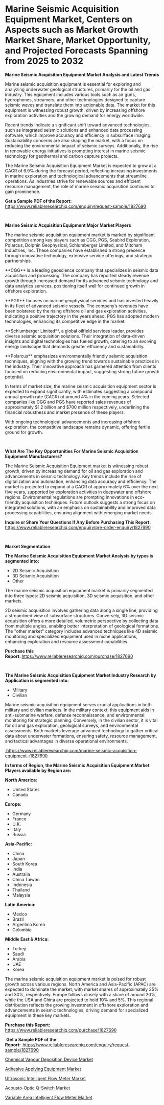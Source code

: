 <p><h1>Marine Seismic Acquisition Equipment Market, Centers on Aspects such as Market Growth Market Share, Market Opportunity, and Projected Forecasts Spanning from 2025 to 2032</h1></p><p><strong>Marine Seismic Acquisition Equipment Market Analysis and Latest Trends</strong></p>
<p><p>Marine seismic acquisition equipment is essential for exploring and analyzing underwater geological structures, primarily for the oil and gas industry. This equipment includes various tools such as air guns, hydrophones, streamers, and other technologies designed to capture seismic waves and translate them into actionable data. The market for this equipment is witnessing robust growth, driven by increasing offshore exploration activities and the growing demand for energy worldwide.</p><p>Recent trends indicate a significant shift toward advanced technologies, such as integrated seismic solutions and enhanced data processing software, which improve accuracy and efficiency in subsurface imaging. Sustainability concerns are also shaping the market, with a focus on reducing the environmental impact of seismic surveys. Additionally, the rise in renewable energy initiatives is prompting interest in marine seismic technology for geothermal and carbon capture projects.</p><p>The Marine Seismic Acquisition Equipment Market is expected to grow at a CAGR of 6.9% during the forecast period, reflecting increasing investments in marine exploration and technological advancements that streamline operations. As industries strive for renewable sources and efficient resource management, the role of marine seismic acquisition continues to gain prominence.</p></p>
<p><strong>Get a Sample PDF of the Report:&nbsp;</strong> <a href="https://www.reliableresearchiq.com/enquiry/request-sample/1827690?utm_campaign=1102&utm_medium=2&utm_source=Github&utm_content=ia&utm_term=12042025&utm_id=marine-seismic-acquisition-equipment">https://www.reliableresearchiq.com/enquiry/request-sample/1827690</a></p>
<p>&nbsp;</p>
<p><strong>Marine Seismic Acquisition Equipment Major Market Players</strong></p>
<p><p>The marine seismic acquisition equipment market is marked by significant competition among key players such as CGG, PGS, Seabird Exploration, Polarcus, Dolphin Geophysical, Schlumberger Limited, and Mitcham Industries, Inc. These companies have established a strong presence through innovative technology, extensive service offerings, and strategic partnerships.</p><p>**CGG** is a leading geoscience company that specializes in seismic data acquisition and processing. The company has reported steady revenue growth through increased demand for its advanced seismic technology and data analytics services, positioning itself well for continued growth in offshore exploration.</p><p>**PGS** focuses on marine geophysical services and has invested heavily in its fleet of advanced seismic vessels. The company’s revenues have been bolstered by the rising offshore oil and gas exploration activities, indicating a positive trajectory in the years ahead. PGS has adopted modern technologies, enhancing its competitive edge in the market.</p><p>**Schlumberger Limited**, a global oilfield services leader, provides diverse seismic acquisition solutions. Their integration of data-driven insights and digital technologies has fueled growth, catering to an evolving energy landscape that demands greater efficiency and sustainability.</p><p>**Polarcus** emphasizes environmentally friendly seismic acquisition techniques, aligning with the growing trend towards sustainable practices in the industry. Their innovative approach has garnered attention from clients focused on reducing environmental impact, suggesting strong future growth potential.</p><p>In terms of market size, the marine seismic acquisition equipment sector is expected to expand significantly, with estimates suggesting a compound annual growth rate (CAGR) of around 4% in the coming years. Selected companies like CGG and PGS have reported sales revenues of approximately $1.2 billion and $700 million respectively, underlining the financial robustness and market presence of these players. </p><p>With ongoing technological advancements and increasing offshore exploration, the competitive landscape remains dynamic, offering fertile ground for growth.</p></p>
<p>&nbsp;</p>
<p><strong>What Are The Key Opportunities For Marine Seismic Acquisition Equipment Manufacturers?</strong></p>
<p><p>The Marine Seismic Acquisition Equipment market is witnessing robust growth, driven by increasing demand for oil and gas exploration and advancements in seismic technology. Key trends include the rise of digitalization and automation, enhancing data accuracy and efficiency. The market is projected to expand at a CAGR of approximately 6% over the next five years, supported by exploration activities in deepwater and offshore regions. Environmental regulations are prompting innovations in eco-friendly acquisition techniques. Future outlook suggests a strong focus on integrated solutions, with an emphasis on sustainability and improved data processing capabilities, ensuring alignment with emerging market needs.</p></p>
<p><strong>Inquire or Share Your Questions If Any Before Purchasing This Report:</strong> <a href="https://www.reliableresearchiq.com/enquiry/pre-order-enquiry/1827690?utm_campaign=1102&utm_medium=2&utm_source=Github&utm_content=ia&utm_term=12042025&utm_id=marine-seismic-acquisition-equipment">https://www.reliableresearchiq.com/enquiry/pre-order-enquiry/1827690</a></p>
<p>&nbsp;</p>
<p><strong>Market Segmentation</strong></p>
<p><strong>The Marine Seismic Acquisition Equipment Market Analysis by types is segmented into:</strong></p>
<p><ul><li>2D Seismic Acquisition</li><li>3D Seismic Acquisition</li><li>Other</li></ul></p>
<p><p>The marine seismic acquisition equipment market is primarily segmented into three types: 2D seismic acquisition, 3D seismic acquisition, and other markets. </p><p>2D seismic acquisition involves gathering data along a single line, providing a streamlined view of subsurface structures. Conversely, 3D seismic acquisition offers a more detailed, volumetric perspective by collecting data from multiple angles, enabling better interpretation of geological formations. The "other market" category includes advanced techniques like 4D seismic monitoring and specialized equipment used in niche applications, enhancing exploration and resource assessment capabilities.</p></p>
<p><strong>Purchase this Report:&nbsp;</strong><a href="https://www.reliableresearchiq.com/purchase/1827690?utm_campaign=1102&utm_medium=2&utm_source=Github&utm_content=ia&utm_term=12042025&utm_id=marine-seismic-acquisition-equipment">https://www.reliableresearchiq.com/purchase/1827690</a></p>
<p>&nbsp;</p>
<p><strong>The Marine Seismic Acquisition Equipment Market Industry Research by Application is segmented into:</strong></p>
<p><ul><li>Military</li><li>Civilian</li></ul></p>
<p><p>Marine seismic acquisition equipment serves crucial applications in both military and civilian markets. In the military context, this equipment aids in anti-submarine warfare, defense reconnaissance, and environmental monitoring for strategic planning. Conversely, in the civilian sector, it is vital for oil and gas exploration, geological surveys, and environmental assessments. Both markets leverage advanced technology to gather critical data about underwater formations, ensuring safety, resource management, and tactical advantages in diverse operational environments.</p></p>
<p><a href="https://www.reliableresearchiq.com/marine-seismic-acquisition-equipment-r1827690?utm_campaign=1102&utm_medium=2&utm_source=Github&utm_content=ia&utm_term=12042025&utm_id=marine-seismic-acquisition-equipment">&nbsp;https://www.reliableresearchiq.com/marine-seismic-acquisition-equipment-r1827690</a></p>
<p><strong>In terms of Region, the Marine Seismic Acquisition Equipment Market Players available by Region are:</strong></p>
<p>
    <p> <strong> North America: </strong>
        <ul>
            <li>United States</li>
            <li>Canada</li>
        </ul>
        </p> 
    <p> <strong> Europe: </strong>
        <ul>
            <li>Germany</li>
            <li>France</li>
            <li>U.K.</li>
            <li>Italy</li>
            <li>Russia</li>
        </ul>
        </p> 
    <p> <strong> Asia-Pacific: </strong>
        <ul>
            <li>China</li>
            <li>Japan</li>
            <li>South Korea</li>
            <li>India</li>
            <li>Australia</li>
            <li>China Taiwan</li>
            <li>Indonesia</li>
            <li>Thailand</li>
            <li>Malaysia</li>
        </ul>
        </p> 
    <p> <strong> Latin America: </strong>
        <ul>
            <li>Mexico</li>
            <li>Brazil</li>
            <li>Argentina Korea</li>
            <li>Colombia</li>
        </ul>
        </p> 
    <p> <strong> Middle East & Africa: </strong>
        <ul>
            <li>Turkey</li>
            <li>Saudi</li>
            <li>Arabia</li>
            <li>UAE</li>
            <li>Korea</li>
        </ul>
    </p>
    </p>
<p><p>The marine seismic acquisition equipment market is poised for robust growth across various regions. North America and Asia-Pacific (APAC) are expected to dominate the market, with market shares of approximately 35% and 30%, respectively. Europe follows closely with a share of around 20%, while the USA and China are projected to hold 10% and 5%. This regional distribution reflects the growing investment in offshore exploration and advancements in seismic technologies, driving demand for specialized equipment in these key markets.</p></p>
<p><strong>Purchase this Report: </strong><a href="https://www.reliableresearchiq.com/purchase/1827690?utm_campaign=1102&utm_medium=2&utm_source=Github&utm_content=ia&utm_term=12042025&utm_id=marine-seismic-acquisition-equipment">https://www.reliableresearchiq.com/purchase/1827690</a></p>
<p>&nbsp;<strong>Get a Sample PDF of the Report:&nbsp;&nbsp;</strong><a href="https://www.reliableresearchiq.com/enquiry/request-sample/1827690?utm_campaign=1102&utm_medium=2&utm_source=Github&utm_content=ia&utm_term=12042025&utm_id=marine-seismic-acquisition-equipment">https://www.reliableresearchiq.com/enquiry/request-sample/1827690</a></p>
<p><strong></strong></p>
<p><p><a href="https://github.com/vitrilaoire/Market-Research-Report-List-1/blob/main/chemical-vapour-deposition-device-market.md?utm_campaign=1102&utm_medium=2&utm_source=Github&utm_content=ia&utm_term=12042025&utm_id=marine-seismic-acquisition-equipment">Chemical Vapour Deposition Device Market</a></p><p><a href="https://github.com/ngozudapshi/Market-Research-Report-List-1/blob/main/adhesive-applying-equipment-market.md?utm_campaign=1102&utm_medium=2&utm_source=Github&utm_content=ia&utm_term=12042025&utm_id=marine-seismic-acquisition-equipment">Adhesive Applying Equipment Market</a></p><p><a href="https://github.com/ovtkosle/Market-Research-Report-List-1/blob/main/ultrasonic-intelligent-flow-meter-market.md?utm_campaign=1102&utm_medium=2&utm_source=Github&utm_content=ia&utm_term=12042025&utm_id=marine-seismic-acquisition-equipment">Ultrasonic Intelligent Flow Meter Market</a></p><p><a href="https://github.com/maclarensidney/Market-Research-Report-List-1/blob/main/acousto-optic-q-switch-market.md?utm_campaign=1102&utm_medium=2&utm_source=Github&utm_content=ia&utm_term=12042025&utm_id=marine-seismic-acquisition-equipment">Acousto-Optic Q-Switch Market</a></p><p><a href="https://github.com/nabadeneme/Market-Research-Report-List-1/blob/main/variable-area-intelligent-flow-meter-market.md?utm_campaign=1102&utm_medium=2&utm_source=Github&utm_content=ia&utm_term=12042025&utm_id=marine-seismic-acquisition-equipment">Variable Area Intelligent Flow Meter Market</a></p></p>